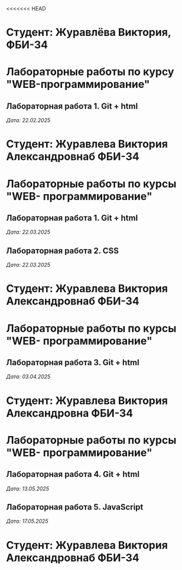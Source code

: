 <<<<<<< HEAD
# Студент: Журавлёва Виктория, ФБИ-34

# Лабораторные работы по курсу "WEB-программирование"

## Лабораторная работа 1. Git + html

*Дата: 22.02.2025*
# Студент: Журавлева Виктория Александровнаб ФБИ-34

# Лабораторные работы по курсы "WEB- программирование"

## Лабораторная работа 1. Git + html

*Дата: 22.03.2025*

## Лабораторная работа 2. CSS

*Дата: 22.03.2025*
# Студент: Журавлева Виктория Александровнаб ФБИ-34

# Лабораторные работы по курсы "WEB- программирование"

## Лабораторная работа 3. Git + html

*Дата: 03.04.2025*

# Студент: Журавлева Виктория Александровна ФБИ-34

# Лабораторные работы по курсы "WEB- программирование"
## Лабораторная работа 4. Git + html

*Дата: 13.05.2025*

## Лабораторная работа 5. JavaScript

*Дата: 17.05.2025*
# Студент: Журавлева Виктория Александровнаб ФБИ-34


